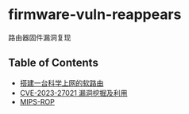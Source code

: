 # firmware-vuln-reappears

路由器固件漏洞复现

## Table of Contents

- [搭建一台科学上网的软路由](./src/openclash.md)
- [CVE-2023-27021 漏洞挖掘及利用](./src/cve.md)
- [MIPS-ROP](./src/mips.md)

